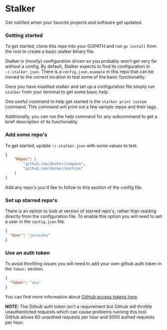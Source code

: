 # Stalker

Get notified when your favorite projects and software get updated.

### Getting started

To get started, clone this repo into your GOPATH and run `go install` from the root to create a basic stalker binary file.

Stalker is (mostly) configuration driven so you probably won't get very far without a config.  By default, Stalker expects to find its configuration in `~/.stalker.json`.  There is a `config.json.example` in this repo that can be moved to the correct location to test some of the basic functionality.

Once you have insatlled stalker and set up a configuration file simply run `stalker` from your terminal to get some basic help.

One useful command to help get started is the `stalker print custom` command.  This command will print out a few sample repos and their tags.

Additionally, you can run the help command for any subcommand to get a brief description of its functionality.

### Add some repo's

To get started, update `~/.stalker.json` with some values to test.

```json
{
    "Repos": [
        "github.com/docker/compose",
        "github.com/docker/machine"
    ]
}
```

Add any repo's you'd like to follow to this section of the config file.

### Set up starred repo's

There is an option to look at version of starred repo's, rather than reading directly from the configuration file.  To enable this option you will need to set a user in the `config.json` file.

```json
{
  "User": "jmreicha"
}
```

### Use an auth token

To avoid throttling issues you will need to add your own github auth token in
the `Token:` section.

```json
{
  "Token": "xxx"
}
```

You can find more information about [GitHub access tokens here](https://help.github.com/articles/creating-an-access-token-for-command-line-use/).

**NOTE:** The Github auth token isn't a requirement but Github will throttle unauthenticted requests which can
cause problems running this tool.  GitHub allows 60 unauthed requests per hour
and 5000 authed requests per hour.
